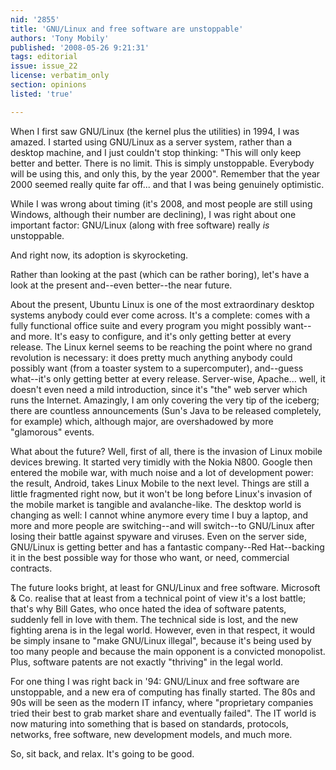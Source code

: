 ```yaml
---
nid: '2855'
title: 'GNU/Linux and free software are unstoppable'
authors: 'Tony Mobily'
published: '2008-05-26 9:21:31'
tags: editorial
issue: issue_22
license: verbatim_only
section: opinions
listed: 'true'

---
```

When I first saw GNU/Linux (the kernel plus the utilities) in 1994, I was amazed. I started using GNU/Linux as a server system, rather than a desktop machine, and I just couldn't stop thinking: "This will only keep better and better. There is no limit. This is simply unstoppable. Everybody will be using this, and only this, by the year 2000". Remember that the year 2000 seemed really quite far off... and that I was being genuinely optimistic.

While I was wrong about timing (it's 2008, and most people are still using Windows, although their number are declining), I was right about one important factor: GNU/Linux (along with free software) really _is_ unstoppable.

And right now, its adoption is skyrocketing.

Rather than looking at the past (which can be rather boring), let's have a look at the present and--even better--the near future.

About the present, Ubuntu Linux is one of the most extraordinary desktop systems anybody could ever come across. It's a complete: comes with a fully functional office suite and every program you might possibly want--and more. It's easy to configure, and it's only getting better at every release. The Linux kernel seems to be reaching the point where no grand revolution is necessary: it does pretty much anything anybody could possibly want (from a toaster system to a supercomputer), and--guess what--it's only getting better at every release. Server-wise, Apache... well, it doesn't even need a mild introduction, since it's "the" web server which runs the Internet. Amazingly, I am only covering the very tip of the iceberg; there are countless announcements (Sun's Java to be released completely, for example) which, although major, are overshadowed by more "glamorous" events.

What about the future? Well, first of all, there is the invasion of Linux mobile devices brewing. It started very timidly with the Nokia N800. Google then entered the mobile war, with much noise and a lot of development power: the result, Android, takes Linux Mobile to the next level. Things are still a little fragmented right now, but it won't be long before Linux's invasion of the mobile market is tangible and avalanche-like. The desktop world is changing as well: I cannot whine anymore every time I buy a laptop, and more and more people are switching--and will switch--to GNU/Linux after losing their battle against spyware and viruses. Even on the server side, GNU/Linux is getting better and has a fantastic company--Red Hat--backing it in the best possible way for those who want, or need, commercial contracts.

The future looks bright, at least for GNU/Linux and free software. Microsoft & Co. realise that at least from a technical point of view it's a lost battle; that's why Bill Gates, who once hated the idea of software patents, suddenly fell in love with them. The technical side is lost, and the new fighting arena is in the legal world. However, even in that respect, it would be simply insane to "make GNU/Linux illegal", because it's being used by too many people and because the main opponent is a convicted monopolist. Plus, software patents are not exactly "thriving" in the legal world.

For one thing I was right back in '94: GNU/Linux and free software are unstoppable, and a new era of computing has finally started. The 80s and 90s will be seen as the modern IT infancy, where "proprietary companies tried their best to grab market share and eventually failed". The IT world is now maturing into something that is based on standards, protocols, networks, free software, new development models, and much more.

So, sit back, and relax. It's going to be good.